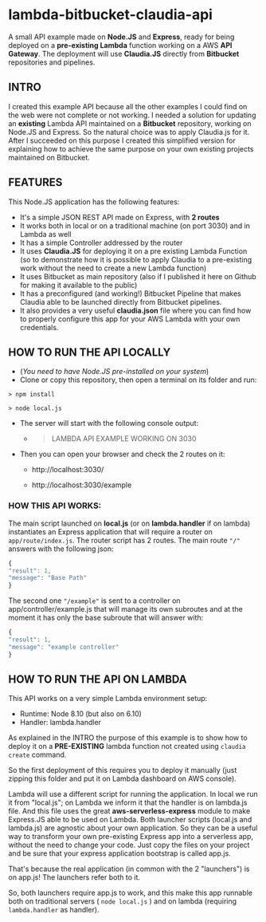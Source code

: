 # lambda-bitbucket-claudia-api
A small API example made on __Node.JS__ and __Express__, ready for being deployed on a __pre-existing Lambda__ function working on a AWS __API Gateway__. The deployment will use __Claudia.JS__ directly from __Bitbucket__ repositories and pipelines.

## INTRO
I created this example API because all the other examples I could find on the web were not complete or not working.
I needed a solution for updating an __existing__ Lambda API maintained on a __Bitbucket__ repository, working on Node.JS and Express.
So the natural choice was to apply Claudia.js for it. After I succeeded on this purpose I created this simplified version for explaining how to achieve the same purpose on your own existing projects maintained on Bitbucket.

## FEATURES
This Node.JS application has the following features:
- It's a simple JSON REST API made on Express, with __2 routes__
- It works both in local or on a traditional machine (on port 3030) and in Lambda as well
- It has a simple Controller addressed by the router
- It uses __Claudia.JS__ for deploying it on a pre existing Lambda Function (so to demonstrate how it is possible to apply Claudia to a pre-existing work without the need to create a new Lambda function)
- It uses Bitbucket as main repository (also if I published it here on Github for making it available to the public)
- It has a preconfigured (and working!) Bitbucket Pipeline that makes Claudia able to be launched directly from Bitbucket pipelines.
- It also provides a very useful __claudia.json__ file where you can find how to properly configure this app for your AWS Lambda with your own credentials.

## HOW TO RUN THE API LOCALLY
* (_You need to have Node.JS pre-installed on your system_)
* Clone or copy this repository, then open a terminal on its folder and run:

` > npm install `

` > node local.js `

* The server will start with the following console output:

  * > LAMBDA API EXAMPLE WORKING ON 3030

* Then you can open your browser and check the 2 routes on it:

  * http://localhost:3030/

  * http://localhost:3030/example


### HOW THIS API WORKS:

The main script launched on __local.js__ (or on __lambda.handler__ if on lambda) instantiates an Express application that will require a router on `app/route/index.js`. The router script has 2 routes. The main route `"/"` answers with the following json: 

```javascript
{
"result": 1,
"message": "Base Path"
}
```

The second one `"/example"` is sent to a controller on app/controller/example.js that will manage its own subroutes and at the moment it has only the base subroute that will answer with:

```javascript
{
"result": 1,
"message": "example controller"
}
```


## HOW TO RUN THE API ON LAMBDA

This API works on a very simple Lambda environment setup:

* Runtime: Node 8.10 (but also on 6.10)
* Handler: lambda.handler

As explained in the INTRO the purpose of this example is to show how to deploy it on a __PRE-EXISTING__ lambda function not created  using ` claudia create ` command.
  
So the first deployment of this requires you to deploy it manually (just zipping this folder and put it on Lambda dashboard on AWS console).
 
Lambda will use a different script for running the application. In local we run it from "local.js"; on Lambda we inform it that the handler is on lambda.js file. And this file uses the great __aws-serverless-express__ module to make Express.JS able to be used on Lambda. Both launcher scripts (local.js and lambda.js) are agnostic about your own application. So they can be a useful way to transform  your own pre-existing Express app into a serverless app, without the need to change your code.
Just copy the files on your project and be sure that your express application bootstrap is called app.js.

That's because the real application (in common with the 2 "launchers") is on app.js! The launchers refer both to it.

So, both launchers require app.js to work, and this make this app runnable both on traditional servers ( `node local.js` ) and on lambda (requiring `lambda.handler` as handler).








